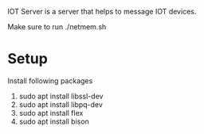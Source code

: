 IOT Server is a server that helps to message IOT devices.

Make sure to run ./netmem.sh


# Setup
Install following packages

1. sudo apt install libssl-dev
1. sudo apt install libpq-dev
1. sudo apt install flex
1. sudo apt install bison
